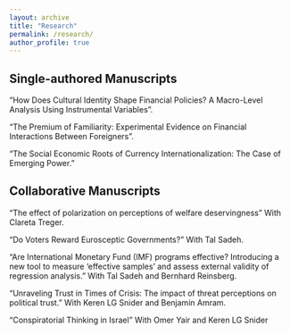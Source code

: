 ```yaml
---
layout: archive
title: "Research"
permalink: /research/
author_profile: true
---
```


<style> details { float:left; cursor: pointer; &:hover { color: #fff; background-color: #b21619 !important; } } details > summary { display: inline-block; margin-bottom: 0.25em; padding: 0.125em 0.25em; color: #b21619; text-align: center; text-decoration: none !important; border: 1px solid; border-color: #b21619; border-radius: 4px; cursor: pointer; } details > summary::-webkit-details-marker { display: none; float:left; } details > p { margin-bottom: 0.25em; padding: 0.125em 0.25em; box-shadow: 1px 1px 2px #bbbbbb; } </style>

Single-authored Manuscripts
---
“How Does Cultural Identity Shape Financial Policies? A Macro-Level Analysis Using Instrumental Variables”. 

“The Premium of Familiarity: Experimental Evidence on Financial Interactions Between Foreigners”. 

“The Social Economic Roots of Currency Internationalization: The Case of Emerging Power.”

Collaborative Manuscripts
---
“The effect of polarization on perceptions of welfare deservingness” With Clareta Treger. 

“Do Voters Reward Eurosceptic Governments?” With Tal Sadeh.

“Are International Monetary Fund (IMF) programs effective? Introducing a new tool to measure ‘effective samples’ and assess external validity of regression analysis.” With Tal Sadeh and Bernhard Reinsberg.

“Unraveling Trust in Times of Crisis: The impact of threat perceptions on political trust.” With Keren LG Snider and Benjamin Amram.

“Conspiratorial Thinking in Israel” With Omer Yair and Keren LG Snider

